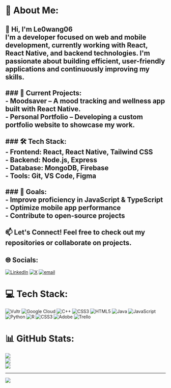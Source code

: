 # 💫 About Me:
## 👋 Hi, I'm Le0wang06<br>I'm a developer focused on **web and mobile development**, currently working with **React, React Native, and backend technologies**. I'm passionate about building efficient, user-friendly applications and continuously improving my skills.<br><br>### 🔹 Current Projects:<br>- **Moodsaver** – A mood tracking and wellness app built with React Native.<br>- **Personal Portfolio** – Developing a custom portfolio website to showcase my work.<br><br>### 🛠️ Tech Stack:<br>- **Frontend:** React, React Native, Tailwind CSS  <br>- **Backend:** Node.js, Express  <br>- **Database:** MongoDB, Firebase  <br>- **Tools:** Git, VS Code, Figma  <br><br>### 📌 Goals:<br>- Improve proficiency in **JavaScript & TypeScript**  <br>- Optimize mobile app performance  <br>- Contribute to open-source projects  <br><br>📫 **Let's Connect!** Feel free to check out my repositories or collaborate on projects.  <br>


## 🌐 Socials:
[![LinkedIn](https://img.shields.io/badge/LinkedIn-%230077B5.svg?logo=linkedin&logoColor=white)](https://linkedin.com/in/https://www.linkedin.com/in/leo-wang-2b41a4309/) [![X](https://img.shields.io/badge/X-black.svg?logo=X&logoColor=white)](https://x.com/https://x.com/x1angNFT) [![email](https://img.shields.io/badge/Email-D14836?logo=gmail&logoColor=white)](mailto:098leowang@gmail.com) 

# 💻 Tech Stack:
![Vultr](https://img.shields.io/badge/Vultr-007BFC.svg?style=for-the-badge&logo=vultr) ![Google Cloud](https://img.shields.io/badge/GoogleCloud-%234285F4.svg?style=for-the-badge&logo=google-cloud&logoColor=white) ![C++](https://img.shields.io/badge/c++-%2300599C.svg?style=for-the-badge&logo=c%2B%2B&logoColor=white) ![CSS3](https://img.shields.io/badge/css3-%231572B6.svg?style=for-the-badge&logo=css3&logoColor=white) ![HTML5](https://img.shields.io/badge/html5-%23E34F26.svg?style=for-the-badge&logo=html5&logoColor=white) ![Java](https://img.shields.io/badge/java-%23ED8B00.svg?style=for-the-badge&logo=openjdk&logoColor=white) ![JavaScript](https://img.shields.io/badge/javascript-%23323330.svg?style=for-the-badge&logo=javascript&logoColor=%23F7DF1E) ![Python](https://img.shields.io/badge/python-3670A0?style=for-the-badge&logo=python&logoColor=ffdd54) ![R](https://img.shields.io/badge/r-%23276DC3.svg?style=for-the-badge&logo=r&logoColor=white) ![CSS3](https://img.shields.io/badge/css3-%231572B6.svg?style=for-the-badge&logo=css3&logoColor=white) ![Adobe](https://img.shields.io/badge/adobe-%23FF0000.svg?style=for-the-badge&logo=adobe&logoColor=white) ![Trello](https://img.shields.io/badge/Trello-%23026AA7.svg?style=for-the-badge&logo=Trello&logoColor=white)
# 📊 GitHub Stats:
![](https://github-readme-stats.vercel.app/api?username=Le0wang06&theme=dark&hide_border=false&include_all_commits=false&count_private=false)<br/>
![](https://github-readme-streak-stats.herokuapp.com/?user=Le0wang06&theme=dark&hide_border=false)<br/>
![](https://github-readme-stats.vercel.app/api/top-langs/?username=Le0wang06&theme=dark&hide_border=false&include_all_commits=false&count_private=false&layout=compact)

---
[![](https://visitcount.itsvg.in/api?id=Le0wang06&icon=0&color=0)](https://visitcount.itsvg.in)

<!-- Proudly created with GPRM ( https://gprm.itsvg.in ) -->
